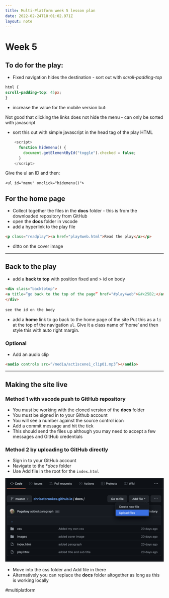 ```yaml
---
title: Multi-Platform week 5 lesson plan
date: 2022-02-24T18:01:02.971Z
layout: note
---
```

# Week 5

## To do for the play:

* Fixed navigation hides the destination - sort out with  *scroll-padding-top*

```css
html {
scroll-padding-top: 45px;
}
```

* increase the value for the mobile version but:

Not good that clicking the links does not hide the menu - can only be sorted with javascript

* sort this out with simple javascript in the head tag of the play HTML 

```javascript
    <script>
      function hidemenu() {
        document.getElementById("toggle").checked = false;
      }
    </script>
```

Give the ul an ID and then:

`<ul id="menu" onclick="hidemenu()">`

## For the home page

* Collect together the files in the **docs** folder - this is from the downloaded repository from GitHub
* open the **docs** folder in vscode
* add a hyperlink to the play file

```html
<p class="readplay"><a href="play4web.html">Read the play</a></p>
```

* ditto on the cover image

- - -

## Back to the play

* add a **back to top** with position fixed and > id on body

```html
<div class="backtotop">
<a title=“go back to the top of the page” href="#play4web">&#x25B2;</a>
</div>

see the id on the body
```

* add a **home** link to go back to the home page of the site
  Put this as a `li` at the top of the navigation `ul`. Give it a class name of ‘home’ and then style this with auto right margin.

### Optional

* Add an audio clip

```html
<audio controls src=“/media/act1scene1_clip01.mp3”></audio>
```

- - -

## Making the site live

### Method 1 with vscode push to GitHub repository

* You must be working with the cloned version of the **docs** folder
* You must be signed in to your Github account
* You will see a number against the source control icon
* Add a commit message and hit the tick
* This should send the files up  although you may need to accept a few messages and GitHub credentials

### Method 2 by uploading to GitHub directly

* Sign in to your GitHub account
* Navigate to the **docs* folder
* Use Add file in the root for the `index.html`

![](/uploads/screenshot-2022-02-22-at-12.24.54.png "Github")

* Move into the css folder and Add file in there
* Alternatively you can replace the **docs** folder altogether as long as this is working locally

\#multiplatform